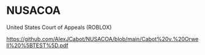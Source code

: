 # NUSACOA
United States Court of Appeals (ROBLOX)

https://github.com/AlexJCabot/NUSACOA/blob/main/Cabot%20v.%20Orwell%20%5BTEST%5D.pdf
